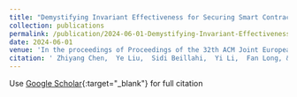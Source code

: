 ```yaml
---
title: "Demystifying Invariant Effectiveness for Securing Smart Contracts"
collection: publications
permalink: /publication/2024-06-01-Demystifying-Invariant-Effectiveness-for-Securing-Smart-Contracts
date: 2024-06-01
venue: 'In the proceedings of Proceedings of the 32th ACM Joint European Software Engineering Conference and Symposium on the Foundations of Software Engineering (FSE)'
citation: ' Zhiyang Chen,  Ye Liu,  Sidi Beillahi,  Yi Li,  Fan Long, &quot;Demystifying Invariant Effectiveness for Securing Smart Contracts.&quot; In the proceedings of Proceedings of the 32th ACM Joint European Software Engineering Conference and Symposium on the Foundations of Software Engineering (FSE), 2024.'
---
```

Use [Google Scholar](https://scholar.google.com/scholar?q=Demystifying+Invariant+Effectiveness+for+Securing+Smart+Contracts){:target="_blank"} for full citation